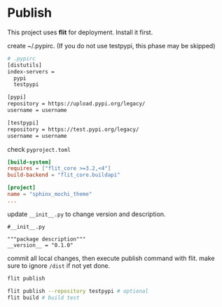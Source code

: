 # Publish

This project uses **flit** for deployment. Install it first.

create ~/.pypirc. (If you do not use testpypi, this phase may be skipped)

```sh
# .pypirc
[distutils]
index-servers = 
  pypi
  testpypi

[pypi]
repository = https://upload.pypi.org/legacy/
username = username

[testpypi]
repository = https://test.pypi.org/legacy/
username = username
```

check `pyproject.toml`

```toml
[build-system]
requires = ["flit_core >=3.2,<4"]
build-backend = "flit_core.buildapi"

[project]
name = "sphinx_mochi_theme"
...
```

update `__init__.py` to change version and description.

```
#__init__.py

"""package description"""
__version__ = "0.1.0"
```

commit all local changes, then execute publish command with flit. make sure to ignore `/dist` if not yet done.

```sh
flit publish

flit publish --repository testpypi # optional
flit build # build test
```